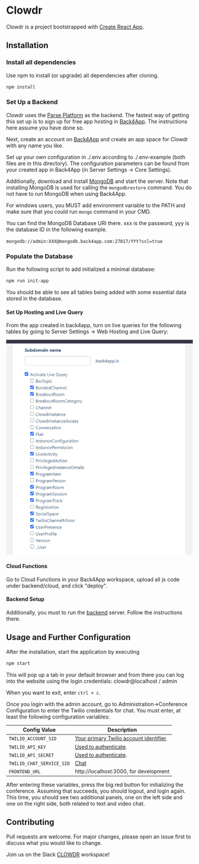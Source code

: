 # Clowdr

Clowdr is a project bootstrapped with [Create React App](https://github.com/facebook/create-react-app).

## Installation

### Install all dependencies

Use npm to install (or upgrade) all dependencies after cloning.

```bash
npm install
```

### Set Up a Backend

Clowdr uses the [Parse Platform](https://docs.parseplatform.org/js/guide/)
as the backend. The fastest way of getting this set up is to sign up for
free app hosting in [Back4App](https://www.back4app.com/). The instructions
here assume you have done so.

Next, create an account on [Back4App](https://www.back4app.com/) and create an app
space for Clowdr with any name you like.

Set up your own configuration in ./.env according to ./.env-example (both
files are in this directory).  The configuration parameters can be found
from your created app in Back4App (in Server Settings -> Core Settings).

Additionally, download and install [MongoDB](https://docs.mongodb.com/manual/administration/install-community/) and start the server.
Note that installing MongoDB is used for calling the `mongodbrestore` command. You do not have to run MongoDB when using Back4App.

For windows users, you MUST add environment variable to the PATH and make sure that you could run `mongo` command in your CMD.

You can find the MongoDB Database URI there. xxx is the password, yyy is the database ID in the following example.

`mongodb://admin:XXX@mongodb.back4app.com:27017/YYY?ssl=true`

### Populate the Database

Run the following script to add initialized a minimal database:

```bash
npm run init-app
```

You should be able to see all tables being added with some essential data stored in the database.

#### Set Up Hosting and Live Query

From the app created in back4app, turn on live queries for the following tables by going to Server Settings -> Web Hosting and Live Query:

![Live Query tables](art/LiveQuery.png?raw=true "Live Query Tables")

#### Cloud Functions

Go to Cloud Functions in your Back4App workspace, upload all js code under backend/cloud, and click "deploy".

#### Backend Setup

Additionally, you must to run the [backend](https://github.com/clowdr-app/clowdr-backend) server. Follow the instructions there.

## Usage and Further Configuration

After the installation, start the application by executing

```bash
npm start
```

This will pop up a tab in your default browser and from there you can log into the website using the login credentials:
clowdr@localhost / admin

When you want to exit, enter `ctrl + c`.

Once you login with the admin account, go to Administration->Conference Configuration to enter the Twilio credentials for chat. You must enter, at least the following configuration variables:

| Config Value | Description |
| ------------ | ----------- |
| `TWILIO_ACCOUNT_SID` | [Your primary Twilio account identifier](https://www.twilio.com/console).|
|`TWILIO_API_KEY` | [Used to authenticate](https://www.twilio.com/console/dev-tools/api-keys).|
|`TWILIO_API_SECRET` | [Used to authenticate](https://www.twilio.com/console/dev-tools/api-keys).|
|`TWILIO_CHAT_SERVICE_SID` | [Chat](https://www.twilio.com/console/chat/services)|
|`FRONTEND_URL` | http://localhost:3000, for development|

After entering these variables, press the big red button for initializing the conference. Assuming that succeeds, you should logout, and login again. This time, you should see two additional panels, one on the left side and one on the right side, both related to text and video chat.

## Contributing
Pull requests are welcome. For major changes, please open an issue first to discuss what you would like to change.

Join us on the Slack [CLOWDR](clowdr.slack.com) workspace!
